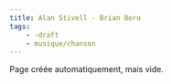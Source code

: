 ```yaml
---
title: Alan Stivell - Brian Boru
tags:
    - -draft
    - musique/chanson
---
```


Page créée automatiquement, mais vide.

